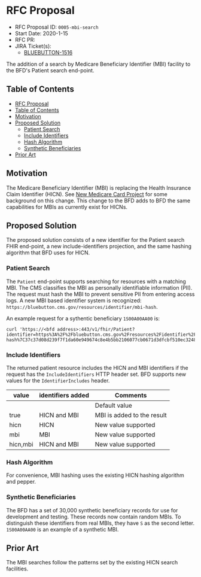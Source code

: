 # RFC Proposal
[RFC Proposal]: #rfc-proposal

* RFC Proposal ID: `0005-mbi-search` 
* Start Date: 2020-1-15
* RFC PR: [](https://github.com/rust-lang/rfcs/pull/0000)
* JIRA Ticket(s):
    * [BLUEBUTTON-1516](https://jira.cms.gov/browse/BLUEBUTTON-1516)

The addition of a search by Medicare Beneficiary Identifier (MBI) facility to the BFD's Patient search end-point.   

## Table of Contents
[Table of Contents]: #table-of-contents

* [RFC Proposal](#rfc-proposal)
* [Table of Contents](#table-of-contents)
* [Motivation](#motivation)
* [Proposed Solution](#proposed-solution)
    * [Patient Search](#patient-search)
    * [Include Identifiers](#include-identifiers)
    * [Hash Algorithm](#hash-algorithm)
    * [Synthetic Beneficiaries](#synthetic-beneficiaries)
* [Prior Art](#prior-art)

## Motivation
[Motivation]: #motivation

The Medicare Beneficiary Identifier (MBI) is replacing the Health Insurance Claim Identifier (HICN). See [New Medicare Card Project](https://www.cms.gov/Medicare/New-Medicare-Card/9-13-18-NMC-ODF-Slides.pptx) for some background on this change. This change to the BFD adds to BFD the same capabilities for MBIs as currently exist for HICNs. 

## Proposed Solution
[Proposed Solution]: #proposed-solution

The proposed solution consists of a new identifier for the Patient search FHIR end-point, a new include-identifiers projection, and the same hashing algorithm that BFD uses for HICN.

### Patient Search
The `Patient` end-point supports searching for resources with a matching MBI. The CMS classifies the MBI as personally identifiable information (PII). The request must hash the MBI to prevent sensitive PII from entering access logs. A new MBI based identifier system is recognized: `https://bluebutton.cms.gov/resources/identifier/mbi-hash`. 

An example request for a sythentic beneficiary `1S00A00AA00` is:
```
curl 'https://<bfd address>:443/v1/fhir/Patient?identifier=https%3A%2F%2Fbluebutton.cms.gov%2Fresources%2Fidentifier%2Fmbi-hash%7C37c37d08d239f7f1da60e949674c8e4b5bb2106077cb0671d3dfcbf510ec3248&_format=application%2Fjson%2Bfhir'
```

### Include Identifiers
The returned patient resource includes the HICN and MBI identifiers if the request has the `IncludeIdentifiers` HTTP header set. BFD supports new values for the `IdentifierIncludes` header. 

| value    | identifiers added | Comments                   |
|----------|-------------------|----------------------------|
| <empty>  |                   | Default value              |
| true     | HICN and MBI      | MBI is added to the result |
| hicn     | HICN              | New value supported        |
| mbi      | MBI               | New value supported        |
| hicn,mbi | HICN and MBI      | New value supported        |

### Hash Algorithm
For convenience, MBI hashing uses the existing HICN hashing algorithm and pepper.

### Synthetic Beneficiaries
The BFD has a set of 30,000 synthetic beneficiary records for use for development and testing. These records now contain random MBIs. To distinguish these identifiers from real MBIs, they have `S` as the second letter. `1S00A00AA00` is an example of a synthetic MBI. 

## Prior Art
The MBI searches follow the patterns set by the existing HICN search facilities. 




